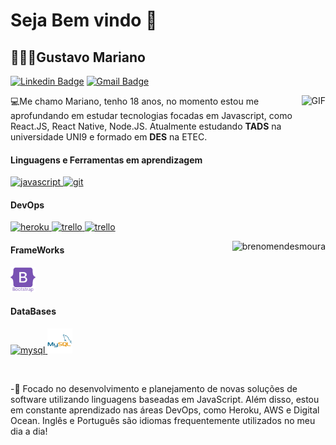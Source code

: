#  Seja Bem vindo 👋

## 👨🏻‍💻Gustavo Mariano

[![Linkedin Badge](https://img.shields.io/badge/-LinkedIn-blue?style=flat-square&logo=Linkedin&logoColor=white&link=https://www.linkedin.com/in/breno-mendes-moura-1b11341a2/)](https://https://www.linkedin.com/in/gustavomariano232120/)
[![Gmail Badge](https://img.shields.io/badge/-Gmail-c14438?style=flat-square&logo=Gmail&logoColor=white&link=mailto:bmoura.profissional@gmail.com)](mailto:gustavomarianosoares@gmail.com)

<img align="right" alt="GIF" height="160px" src="https://media.giphy.com/media/AFdcYElkoNAUE/giphy.gif"/>

💻Me chamo Mariano, tenho 18 anos, no momento estou me aprofundando em estudar tecnologias focadas em Javascript, como React.JS, React Native, Node.JS. Atualmente estudando **TADS** na universidade UNI9 e formado em **DES** na ETEC.





#### Linguagens e Ferramentas em aprendizagem 
<p align="left"> <a href="https://www.w3schools.com/cpp/" target="_blank"> <img src="https://raw.githubusercontent.com/jmnote/z-icons/master/svg/javascript.svg" alt="javascript" width="40" height="40"/> </a><a href="https://www.w3schools.com/cpp/" target="_blank"> <img src="https://raw.githubusercontent.com/jmnote/z-icons/master/svg/git.svg" alt="git" width="40" height="40"/> </a> </p>
 

#### DevOps
<p align="left"><a href="https://www.heroku.com" target="_blank"> <img src="https://www.vectorlogo.zone/logos/heroku/heroku-icon.svg" alt="heroku" width="40" height="40"/> </a><a href="https://trello.com" target="_blank"> <img src="https://www.vectorlogo.zone/logos/trello/trello-icon.svg" alt="trello" width="40" height="40"/> </a><a href="https://aws.amazon.com/pt/" target="_blank"> <img src="https://www.vectorlogo.zone/logos/amazon_aws/amazon_aws-icon.svg" alt="trello" width="40" height="40"/></a>
</p>
 <p><img align="right" src="https://github-readme-stats.vercel.app/api/top-langs?username=brenomendesmoura&show_icons=true&locale=en&layout=compact" alt="brenomendesmoura" /></p>

#### FrameWorks
<p align="left"><a href="https://getbootstrap.com" target="_blank"> <img src="https://raw.githubusercontent.com/devicons/devicon/master/icons/bootstrap/bootstrap-plain-wordmark.svg" alt="bootstrap" width="40" height="40"/> </a></p>

#### DataBases
<p align="left"><a href="https://www.mysql.com/" target="_blank"> <img src="https://www.vectorlogo.zone/logos/mongodb/mongodb-icon.svg" alt="mysql" width="40" height="40"/> </a> <a href="https://www.mysql.com/" target="_blank"> <img src="https://raw.githubusercontent.com/devicons/devicon/master/icons/mysql/mysql-original-wordmark.svg" alt="mysql" width="40" height="40"/> </a></p>




<br>


-📡 Focado no desenvolvimento e planejamento de novas soluções de software utilizando linguagens baseadas em JavaScript. Além disso, estou em constante aprendizado nas áreas DevOps, como Heroku, AWS e Digital Ocean. Inglês e Português são idiomas frequentemente utilizados no meu dia a dia!
